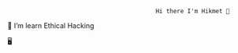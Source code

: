                                               Hi there I'm Hikmet 👋

🔭 I’m learn Ethical Hacking

🖥️

<!---
HejiKaGH/HejiKaGH is a ✨ special ✨ repository because its `README.md` (this file) appears on your GitHub profile.
You can click the Preview link to take a look at your changes.
--->
